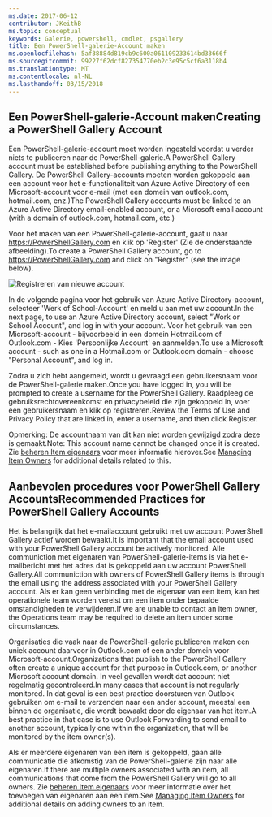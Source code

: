 ```yaml
---
ms.date: 2017-06-12
contributor: JKeithB
ms.topic: conceptual
keywords: Galerie, powershell, cmdlet, psgallery
title: Een PowerShell-galerie-Account maken
ms.openlocfilehash: 5af38884d819cb9c600a061109233614bd33666f
ms.sourcegitcommit: 99227f62dcf827354770eb2c3e95c5cf6a3118b4
ms.translationtype: MT
ms.contentlocale: nl-NL
ms.lasthandoff: 03/15/2018
---
```

## <a name="creating-a-powershell-gallery-account"></a><span data-ttu-id="14bf0-103">Een PowerShell-galerie-Account maken</span><span class="sxs-lookup"><span data-stu-id="14bf0-103">Creating a PowerShell Gallery Account</span></span>

<span data-ttu-id="14bf0-104">Een PowerShell-galerie-account moet worden ingesteld voordat u verder niets te publiceren naar de PowerShell-galerie.</span><span class="sxs-lookup"><span data-stu-id="14bf0-104">A PowerShell Gallery account must be established before publishing anything to the PowerShell Gallery.</span></span> <span data-ttu-id="14bf0-105">De PowerShell Gallery-accounts moeten worden gekoppeld aan een account voor het e-functionaliteit van Azure Active Directory of een Microsoft-account voor e-mail (met een domein van outlook.com, hotmail.com, enz.)</span><span class="sxs-lookup"><span data-stu-id="14bf0-105">The PowerShell Gallery accounts must be linked to an Azure Active Directory email-enabled account, or a Microsoft email account (with a domain of outlook.com, hotmail.com, etc.)</span></span>

<span data-ttu-id="14bf0-106">Voor het maken van een PowerShell-galerie-account, gaat u naar https://PowerShellGallery.com en klik op 'Register' (Zie de onderstaande afbeelding).</span><span class="sxs-lookup"><span data-stu-id="14bf0-106">To create a PowerShell Gallery account, go to https://PowerShellGallery.com and click on "Register" (see the image below).</span></span> 

![Registreren van nieuwe account](./images/CreatingAccount-Register.png)

<span data-ttu-id="14bf0-108">In de volgende pagina voor het gebruik van Azure Active Directory-account, selecteer 'Werk of School-Account' en meld u aan met uw account.</span><span class="sxs-lookup"><span data-stu-id="14bf0-108">In the next page, to use an Azure Active Directory account, select "Work or School Account", and log in with your account.</span></span> <span data-ttu-id="14bf0-109">Voor het gebruik van een Microsoft-account - bijvoorbeeld in een domein Hotmail.com of Outlook.com - Kies 'Persoonlijke Account' en aanmelden.</span><span class="sxs-lookup"><span data-stu-id="14bf0-109">To use a Microsoft account - such as one in a Hotmail.com or Outlook.com domain - choose "Personal Account", and log in.</span></span> 

<span data-ttu-id="14bf0-110">Zodra u zich hebt aangemeld, wordt u gevraagd een gebruikersnaam voor de PowerShell-galerie maken.</span><span class="sxs-lookup"><span data-stu-id="14bf0-110">Once you have logged in, you will be prompted to create a username for the PowerShell Gallery.</span></span> <span data-ttu-id="14bf0-111">Raadpleeg de gebruiksrechtovereenkomst en privacybeleid die zijn gekoppeld in, voer een gebruikersnaam en klik op registreren.</span><span class="sxs-lookup"><span data-stu-id="14bf0-111">Review the Terms of Use and Privacy Policy that are linked in, enter a username, and then click Register.</span></span>

<span data-ttu-id="14bf0-112">Opmerking: De accountnaam van dit kan niet worden gewijzigd zodra deze is gemaakt.</span><span class="sxs-lookup"><span data-stu-id="14bf0-112">Note: This account name cannot be changed once it is created.</span></span>  
<span data-ttu-id="14bf0-113">Zie [beheren Item eigenaars](https://msdn.microsoft.com/powershell/gallery/psgallery/managing-item-owners) voor meer informatie hierover.</span><span class="sxs-lookup"><span data-stu-id="14bf0-113">See [Managing Item Owners](https://msdn.microsoft.com/powershell/gallery/psgallery/managing-item-owners) for additional details related to this.</span></span>

## <a name="recommended-practices-for-powershell-gallery-accounts"></a><span data-ttu-id="14bf0-114">Aanbevolen procedures voor PowerShell Gallery Accounts</span><span class="sxs-lookup"><span data-stu-id="14bf0-114">Recommended Practices for PowerShell Gallery Accounts</span></span>

<span data-ttu-id="14bf0-115">Het is belangrijk dat het e-mailaccount gebruikt met uw account PowerShell Gallery actief worden bewaakt.</span><span class="sxs-lookup"><span data-stu-id="14bf0-115">It is important that the email account used with your PowerShell Gallery account be actively monitored.</span></span>
<span data-ttu-id="14bf0-116">Alle communiction met eigenaren van PowerShell-galerie-items is via het e-mailbericht met het adres dat is gekoppeld aan uw account PowerShell Gallery.</span><span class="sxs-lookup"><span data-stu-id="14bf0-116">All communiction with owners of PowerShell Gallery items is through the email using the address associated with your PowerShell Gallery account.</span></span>
<span data-ttu-id="14bf0-117">Als er kan geen verbinding met de eigenaar van een item, kan het operationele team worden vereist om een item onder bepaalde omstandigheden te verwijderen.</span><span class="sxs-lookup"><span data-stu-id="14bf0-117">If we are unable to contact an item owner, the Operations team may be required to delete an item under some circumstances.</span></span>

<span data-ttu-id="14bf0-118">Organisaties die vaak naar de PowerShell-galerie publiceren maken een uniek account daarvoor in Outlook.com of een ander domein voor Microsoft-account.</span><span class="sxs-lookup"><span data-stu-id="14bf0-118">Organizations that publish to the PowerShell Gallery often create a unique account for that purpose in Outlook.com, or another Microsoft account domain.</span></span>
<span data-ttu-id="14bf0-119">In veel gevallen wordt dat account niet regelmatig gecontroleerd.</span><span class="sxs-lookup"><span data-stu-id="14bf0-119">In many cases that account is not regularly monitored.</span></span> <span data-ttu-id="14bf0-120">In dat geval is een best practice doorsturen van Outlook gebruiken om e-mail te verzenden naar een ander account, meestal een binnen de organisatie, die wordt bewaakt door de eigenaar van het item.</span><span class="sxs-lookup"><span data-stu-id="14bf0-120">A best practice in that case is to use Outlook Forwarding to send email to another account, typically one within the organization, that will be monitored by the item owner(s).</span></span>

<span data-ttu-id="14bf0-121">Als er meerdere eigenaren van een item is gekoppeld, gaan alle communicatie die afkomstig van de PowerShell-galerie zijn naar alle eigenaren.</span><span class="sxs-lookup"><span data-stu-id="14bf0-121">If there are multiple owners associated with an item, all communications that come from the PowerShell Gallery will go to all owners.</span></span>
<span data-ttu-id="14bf0-122">Zie [beheren Item eigenaars](https://msdn.microsoft.com/powershell/gallery/psgallery/managing-item-owners) voor meer informatie over het toevoegen van eigenaren aan een item.</span><span class="sxs-lookup"><span data-stu-id="14bf0-122">See [Managing Item Owners](https://msdn.microsoft.com/powershell/gallery/psgallery/managing-item-owners) for additional details on adding owners to an item.</span></span> 

